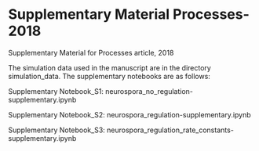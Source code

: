 # Supplementary Material Processes-2018
Supplementary Material for Processes article, 2018

The simulation data used in the manuscript are in the directory simulation_data. The supplementary notebooks are as follows:

Supplementary Notebook_S1: neurospora_no_regulation-supplementary.ipynb 

Supplementary Notebook_S2: neurospora_regulation-supplementary.ipynb

Supplementary Notebook_S3: neurospora_regulation_rate_constants-supplementary.ipynb
